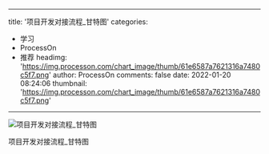 
---
title: '项目开发对接流程_甘特图'
categories: 
 - 学习
 - ProcessOn
 - 推荐
headimg: 'https://img.processon.com/chart_image/thumb/61e6587a7621316a7480c5f7.png'
author: ProcessOn
comments: false
date: 2022-01-20 08:24:06
thumbnail: 'https://img.processon.com/chart_image/thumb/61e6587a7621316a7480c5f7.png'
---

<div>   
<img class="thumb" alt="项目开发对接流程_甘特图" src="https://img.processon.com/chart_image/thumb/61e6587a7621316a7480c5f7.png" referrerpolicy="no-referrer">
<p>项目开发对接流程_甘特图</p>  
</div>
            